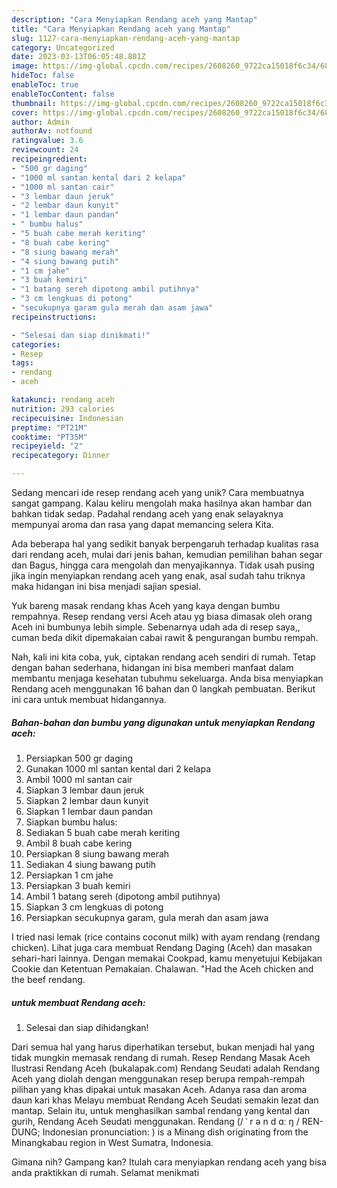 ```yaml
---
description: "Cara Menyiapkan Rendang aceh yang Mantap"
title: "Cara Menyiapkan Rendang aceh yang Mantap"
slug: 1127-cara-menyiapkan-rendang-aceh-yang-mantap
category: Uncategorized
date: 2023-03-13T06:05:48.801Z
image: https://img-global.cpcdn.com/recipes/2608260_9722ca15018f6c34/680x482cq70/rendang-aceh-foto-resep-utama.jpg
hideToc: false
enableToc: true
enableTocContent: false
thumbnail: https://img-global.cpcdn.com/recipes/2608260_9722ca15018f6c34/680x482cq70/rendang-aceh-foto-resep-utama.jpg
cover: https://img-global.cpcdn.com/recipes/2608260_9722ca15018f6c34/680x482cq70/rendang-aceh-foto-resep-utama.jpg
author: Admin
authorAv: notfound
ratingvalue: 3.6
reviewcount: 24
recipeingredient:
- "500 gr daging"
- "1000 ml santan kental dari 2 kelapa"
- "1000 ml santan cair"
- "3 lembar daun jeruk"
- "2 lembar daun kunyit"
- "1 lembar daun pandan"
- " bumbu halus"
- "5 buah cabe merah keriting"
- "8 buah cabe kering"
- "8 siung bawang merah"
- "4 siung bawang putih"
- "1 cm jahe"
- "3 buah kemiri"
- "1 batang sereh dipotong ambil putihnya"
- "3 cm lengkuas di potong"
- "secukupnya garam gula merah dan asam jawa"
recipeinstructions:

- "Selesai dan siap dinikmati!"
categories:
- Resep
tags:
- rendang
- aceh

katakunci: rendang aceh 
nutrition: 293 calories
recipecuisine: Indonesian
preptime: "PT21M"
cooktime: "PT35M"
recipeyield: "2"
recipecategory: Dinner

---
```





Sedang mencari ide resep rendang aceh yang unik? Cara membuatnya sangat gampang. Kalau keliru mengolah maka hasilnya akan hambar dan bahkan tidak sedap. Padahal rendang aceh yang enak selayaknya mempunyai aroma dan rasa yang dapat memancing selera Kita.





Ada beberapa hal yang sedikit banyak berpengaruh terhadap kualitas rasa dari rendang aceh, mulai dari jenis bahan, kemudian pemilihan bahan segar dan Bagus, hingga cara mengolah dan menyajikannya. Tidak usah pusing jika ingin menyiapkan rendang aceh yang enak,      asal sudah tahu triknya maka hidangan ini bisa menjadi sajian spesial.














Yuk bareng masak rendang khas Aceh yang kaya dengan bumbu rempahnya. Resep rendang versi Aceh atau yg biasa dimasak oleh orang Aceh ini bumbunya lebih simple. Sebenarnya udah ada di resep saya,, cuman beda dikit dipemakaian cabai rawit &amp; pengurangan bumbu rempah.






Nah, kali ini kita coba, yuk, ciptakan rendang aceh sendiri di rumah. Tetap dengan bahan sederhana, hidangan ini bisa memberi manfaat dalam membantu menjaga kesehatan tubuhmu sekeluarga. Anda bisa menyiapkan Rendang aceh menggunakan 16 bahan dan 0 langkah pembuatan. Berikut ini cara untuk membuat hidangannya.

<!--inarticleads1-->

##### Bahan-bahan dan bumbu yang digunakan untuk menyiapkan Rendang aceh:

1. Persiapkan 500 gr daging
1. Gunakan 1000 ml santan kental dari 2 kelapa
1. Ambil 1000 ml santan cair
1. Siapkan 3 lembar daun jeruk
1. Siapkan 2 lembar daun kunyit
1. Siapkan 1 lembar daun pandan
1. Siapkan  bumbu halus:
1. Sediakan 5 buah cabe merah keriting
1. Ambil 8 buah cabe kering
1. Persiapkan 8 siung bawang merah
1. Sediakan 4 siung bawang putih
1. Persiapkan 1 cm jahe
1. Persiapkan 3 buah kemiri
1. Ambil 1 batang sereh (dipotong ambil putihnya)
1. Siapkan 3 cm lengkuas di potong
1. Persiapkan secukupnya garam, gula merah dan asam jawa


I tried nasi lemak (rice contains coconut milk) with ayam rendang (rendang chicken). Lihat juga cara membuat Rendang Daging (Aceh) dan masakan sehari-hari lainnya. Dengan memakai Cookpad, kamu menyetujui Kebijakan Cookie dan Ketentuan Pemakaian. Chalawan. &#34;Had the Aceh chicken and the beef rendang. 

<!--inarticleads2-->

#####  untuk membuat Rendang aceh:


1. Selesai dan siap dihidangkan!

Dari semua hal yang harus diperhatikan tersebut, bukan menjadi hal yang tidak mungkin memasak rendang di rumah. Resep Rendang Masak Aceh Ilustrasi Rendang Aceh (bukalapak.com) Rendang Seudati adalah Rendang Aceh yang diolah dengan menggunakan resep berupa rempah-rempah pilihan yang khas dipakai untuk masakan Aceh. Adanya rasa dan aroma daun kari khas Melayu membuat Rendang Aceh Seudati semakin lezat dan mantap. Selain itu, untuk menghasilkan sambal rendang yang kental dan gurih, Rendang Aceh Seudati menggunakan. Rendang (/ ˈ r ə n d ɑː ŋ / REN-DUNG; Indonesian pronunciation: ) is a Minang dish originating from the Minangkabau region in West Sumatra, Indonesia. 

Gimana nih? Gampang kan? Itulah cara menyiapkan rendang aceh yang bisa anda praktikkan di rumah. Selamat menikmati
